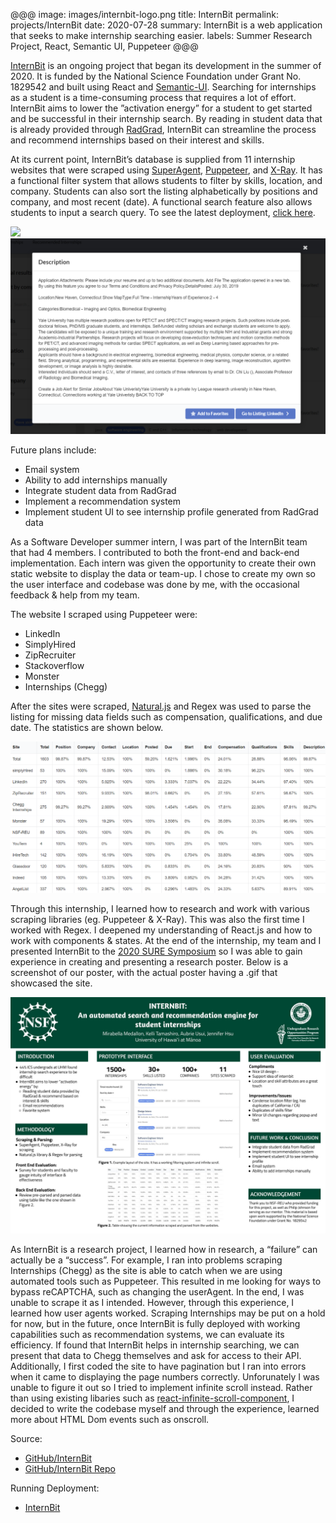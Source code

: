 @@@
image: images/internbit-logo.png
title: InternBit
permalink: projects/InternBit
date: 2020-07-28
summary: InternBit is a web application that seeks to make internship searching easier.
labels: Summer Research Project, React, Semantic UI, Puppeteer 
@@@

[InternBit](https://radgrad.github.io/docs/internbit/goals/) is an ongoing project that began its development in the summer of 2020. It is funded by the National Science Foundation under Grant No. 1829542 and built using React and [Semantic-UI](https://react.semantic-ui.com/). Searching for internships as a student is a time-consuming process that requires a lot of effort. InternBit aims to lower the ”activation energy” for a student to get started and be successful in their internship search. By reading in student data that is already provided through [RadGrad](https://www.radgrad.org/), InternBit can streamline the process and recommend internships based on their interest and skills.

At its current point, InternBit’s database is supplied from 11 internship websites that were scraped using [SuperAgent](https://www.npmjs.com/package/superagent), [Puppeteer](https://github.com/puppeteer/puppeteer), and [X-Ray](https://github.com/matthewmueller/x-ray). It has a functional filter system that allows students to filter by skills, location, and company. Students can also sort the listing alphabetically by positions and company, and most recent (date). A functional search feature also allows students to input a search query. To see the latest deployment, [click here](https://radgrad.github.io/internbit-ui-jh/). 

<img class="ui huge image centered" src="/images/layout.gif"> 
<img class="ui huge image centered" src="/images/description.png"> 

Future plans include: 
* Email system
* Ability to add internships manually
* Integrate student data from RadGrad
* Implement a recommendation system
* Implement student UI to see internship profile generated from RadGrad data

As a Software Developer summer intern, I was part of the InternBit team that had 4 members. I contributed to both the front-end and back-end implementation. Each intern was given the opportunity to create their own static website to display the data or team-up. I chose to create my own so the user interface and codebase was done by me, with the occasional feedback & help from my team. 

The website I scraped using Puppeteer were:
* LinkedIn
* SimplyHired
* ZipRecruiter
* Stackoverflow
* Monster
* Internships (Chegg)

After the sites were scraped, [Natural.js](https://github.com/NaturalNode/natural) and Regex was used to parse the listing for missing data fields such as compensation, qualifications, and due date. The statistics are shown below.

<img class="ui huge image centered" src="/images/statistics.png"> 

Through this internship, I learned how to research and work with various scraping libraries (eg. Puppeteer & X-Ray). This was also the first time I worked with Regex. I deepened my understanding of React.js and how to work with components & states. At the end of the internship, my team and I presented InternBit to the [2020 SURE Symposium](https://manoa.hawaii.edu/undergrad/urop/summer-undergraduate-research-experience-sure/sure-symposium-3/) so I was able to gain experience in creating and presenting a research poster. Below is a screenshot of our poster, with the actual poster having a .gif that showcased the site.

<img class="ui huge image centered" src="/images/SURE-Conference-Poster.jpg"> 

As InternBit is a research project, I learned how in research, a “failure” can actually be a “success”. For example, I ran into problems scraping Internships (Chegg) as the site is able to catch when we are using automated tools such as Puppeteer. This resulted in me looking for ways to bypass reCAPTCHA, such as changing the userAgent. In the end, I was unable to scrape it as I intended. However, through this experience, I learned how user agents worked. Scraping Internships may be put on a hold for now, but in the future, once InternBit is fully deployed with working capabilities such as recommendation systems, we can evaluate its efficiency. If found that InternBit helps in internship searching, we can present that data to Chegg themselves and ask for access to their API. Additionally, I first coded the site to have pagination but I ran into errors when it came to displaying the page numbers correctly. Unforunately I was unable to figure it out so I tried to implement infinite scroll instead. Rather than using existing libaries such as [react-infinite-scroll-component](https://www.npmjs.com/package/react-infinite-scroll-component), I decided to write the codebase myself and through the experience, learned more about HTML Dom events such as onscroll.

Source: 
* <i class="large github icon"></i>[GitHub/InternBit](https://radgrad.github.io/internbit)
* <i class="large github icon"></i>[GitHub/InternBit Repo](https://github.com/radgrad/internbit)

Running Deployment: 
* [InternBit](https://radgrad.github.io/internbit/)

